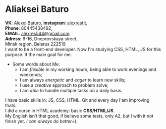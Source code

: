  # Aliaksei Baturo <br>
 __VK__: [Alexei Baturo](https://vk.com/iamagelfitnes), __instagram__: [alexresfit](https://www.instagram.com/alexresfit/?hl=ru), <br> 
 __Phone__: 80445438492, <br>
 __EMAIL__: alexres544@gmail.com.  <br> 
 __Adress__: 6-16, Dneprovskaya street, <br>
 Minsk region, Belarus 222519 <br>
 I want to be a front-end developer. Now I'm studying CSS, HTML, JS for this purpose. It the main goal for me. <br>
 * Some words about Me:
    *  I am _flexible_ in my working hours, being able to work evenings and weekends;
    *  I am always _energetic_ and _eager_ to learn new skills;
    *  I use a _creative_ approach to problem solve;
    *  I am _able_ to handle multiple tasks on a daily basis.
    
 I have basic skills in: JS, CSS, HTML, Git and every day I'am improving thats. <br>
 I did a curse in HTML academy: basic __CSS/HTML/JS__. <br>
 My English isn’t that good, if believe some tests, only A2, but I with it not finish yet. *I can always do better*=).
